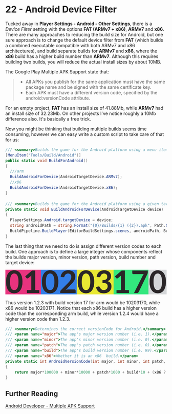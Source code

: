 # 22 - Android Device Filter

Tucked away in **Player Settings - Android - Other Settings**, there is a *Device Filter* setting with the options **FAT (ARMv7 + x86)**, **ARMv7** and **x86**. There are many approaches to reducing the build size for Android, but one sure approach is to change the default device filter from **FAT** (which builds a combined executable compatible with both ARMv7 and x86 architectures), and build separate builds for **ARMv7** and **x86**, where the **x86** build has a higher build number than **ARMv7**. Although this requires building two builds, you will reduce the actual install sizes by about 10MB.

The Google Play Multiple APK Support state that:

> - All APKs you publish for the same application must have the same package name and be signed with the same certificate key.
> - Each APK must have a different version code, specified by the android:versionCode attribute.

For an empty project, **FAT** has an install size of 41.88Mb, while **ARMv7** had an install size of 32.23Mb. On other projects I've notice roughly a 10Mb difference also. It's basically a free trick.

Now you might be thinking that building multiple builds seems time consuming, however we can easy write a custom script to take care of that for us:

```c#
/// <summary>Builds the game for the Android platform using a menu item.</summary>
[MenuItem("Tools/Build/Android")]
public static void BuildForAndroid()
{
  ///arm
  BuildAndroidForDevice(AndroidTargetDevice.ARMv7);
  //x86
  BuildAndroidForDevice(AndroidTargetDevice.x86);
}

/// <summary>Builds the game for the Android platform using a given target device.</summary>
private static void BuildAndroidForDevice(AndroidTargetDevice device)
{
  PlayerSettings.Android.targetDevice = device;
  string androidPath = string.Format("{0}/Builds/{1} ({2}).apk", Path.GetDirectoryName(Application.dataPath), "My App", device.ToString());
  BuildPipeline.BuildPlayer(EditorBuildSettings.scenes, androidPath, BuildTarget.Android, BuildOptions.None);
}
```

The last thing that we need to do is assign different version codes to each build. One approach is to define a large integer whose components reflect the builds major version, minor version, path version, build number and target device:

![](images/androidDeviceFilter1.png)

Thus version 1.2.3 with build version 17 for arm would be 10203170, while x86 would be 10203171. Notice that each x86 build has a higher version code than the corresponding arm build, while version 1.2.4 would have a higher version code than 1.2.3.

```c#
/// <summary>Determines the correct versionCode for Android.</summary>
/// <param name="major">The app's major version number (i.e. 1).</param>
/// <param name="minor">The app's minor version number (i.e. 0).</param>
/// <param name="patch">The app's patch version number (i.e. 0).</param>
/// <param name="build">The app's build version number (i.e. 99).</param>
/// <param name="x86">Whether it is an x86  build.</param>
private static int AndroidVersionCode(int major, int minor, int patch, int build, bool x86)
{
    return major*100000 + minor*10000 + patch*1000 + build*10 + (x86 ? 1 : 0);
}
```

## Further Reading

[Android Developer - Multiple APK Support](https://developer.android.com/google/play/publishing/multiple-apks.html)
